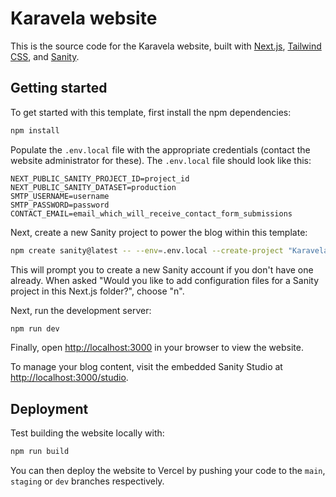 # Karavela website

This is the source code for the Karavela website, built with [Next.js](https://nextjs.org), [Tailwind CSS](https://tailwindcss.com), and [Sanity](https://www.sanity.io).

## Getting started

To get started with this template, first install the npm dependencies:

```bash
npm install
```

Populate the `.env.local` file with the appropriate credentials (contact the website administrator for these).
The `.env.local` file should look like this:

```plaintext
NEXT_PUBLIC_SANITY_PROJECT_ID=project_id
NEXT_PUBLIC_SANITY_DATASET=production
SMTP_USERNAME=username
SMTP_PASSWORD=password
CONTACT_EMAIL=email_which_will_receive_contact_form_submissions
```

Next, create a new Sanity project to power the blog within this template:

```bash
npm create sanity@latest -- --env=.env.local --create-project "Karavela Blog" --dataset production
```

This will prompt you to create a new Sanity account if you don't have one already. When asked "Would you like to add configuration files for a Sanity project in this Next.js folder?", choose "n".

Next, run the development server:

```bash
npm run dev
```

Finally, open [http://localhost:3000](http://localhost:3000) in your browser to view the website.

To manage your blog content, visit the embedded Sanity Studio at [http://localhost:3000/studio](http://localhost:3000/studio).

## Deployment

Test building the website locally with:

```bash
npm run build
```

You can then deploy the website to Vercel by pushing your code to the `main`, `staging` or `dev` branches respectively.
